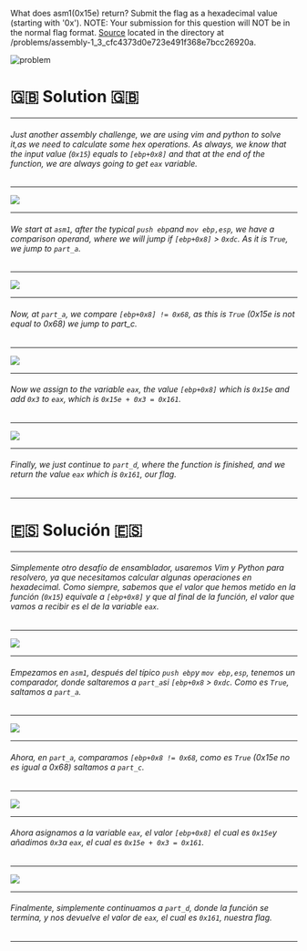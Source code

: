 What does asm1(0x15e) return? Submit the flag as a hexadecimal value (starting with '0x'). NOTE: Your submission for this question will NOT be in the normal flag format. [Source](https://2018shell.picoctf.com/static/7a387091ddf97208739cd0a1e8a2a393/eq_asm_rev.S) located in the directory at /problems/assembly-1_3_cfc4373d0e723e491f368e7bcc26920a.

![problem](http://i.imgur.com/lFL4JN7.png)


# :uk: Solution :uk:

---
###### Just another assembly challenge, we are using vim and python to solve it,as we need to calculate some hex operations. As always, we know that the input value (`0x15`) equals to `[ebp+0x8]` and that at the end of the function, we are always going to get `eax` variable.
---
![](http://i.imgur.com/Fk10l3M.png)

---
###### We start at `asm1`, after the typical `push ebp`and `mov ebp,esp`, we have a comparison operand, where we will jump if `[ebp+0x8]` > `0xdc`. As it is `True`, we jump to `part_a`.
---
![](http://i.imgur.com/TjbIRrM.png)

---
###### Now, at `part_a`, we compare `[ebp+0x8] != 0x68`, as this is `True` (0x15e is not equal to 0x68) we jump to part_c.
---
![](http://i.imgur.com/Coo4EF0.png)

---
###### Now we assign to the variable `eax`, the value `[ebp+0x8]` which is `0x15e` and add `0x3` to `eax`, which is `0x15e + 0x3 = 0x161`.
---
![](http://i.imgur.com/LvTdKz7.png)

---
###### Finally, we just continue to `part_d`, where the function is finished, and we return the value `eax` which is `0x161`, our flag.
---

# :es: Solución :es:

---
###### Simplemente otro desafío de ensamblador, usaremos Vim y Python para resolvero, ya que necesitamos calcular algunas operaciones en hexadecimal. Como siempre, sabemos que el valor que hemos metido en la función (`0x15`) equivale a `[ebp+0x8]` y que al final de la función, el valor que vamos a recibir es el de la variable `eax`.
---
![](http://i.imgur.com/Fk10l3M.png)

---
###### Empezamos en `asm1`, después del típico `push ebp`y `mov ebp,esp`, tenemos un comparador, donde saltaremos a `part_a`si `[ebp+0x8` > `0xdc`. Como es `True`, saltamos a `part_a`.
---
![](http://i.imgur.com/TjbIRrM.png)

---
###### Ahora, en `part_a`, comparamos `[ebp+0x8 != 0x68`, como es `True` (0x15e no es igual a 0x68) saltamos a `part_c`.
---
![](http://i.imgur.com/Coo4EF0.png)

---
###### Ahora asignamos a la variable `eax`, el valor `[ebp+0x8]` el cual es `0x15e`y añadimos `0x3`a `eax`, el cual es `0x15e + 0x3 = 0x161`.
---
![](http://i.imgur.com/LvTdKz7.png)

---
###### Finalmente, simplemente continuamos a `part_d`, donde la función se termina, y nos devuelve el valor de `eax`, el cual es `0x161`, nuestra flag.
---
